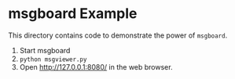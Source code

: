 # msgboard Example

This directory contains code to demonstrate the power of
`msgboard`.

  1. Start msgboard
  2. `python msgviewer.py`
  3. Open http://127.0.0.1:8080/ in the web browser.
